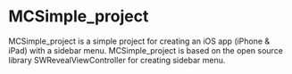 MCSimple_project
================

MCSimple_project is a simple project for creating an iOS app (iPhone & iPad) with a sidebar menu.
MCSimple_project is based on the open source library SWRevealViewController for creating sidebar menu.
